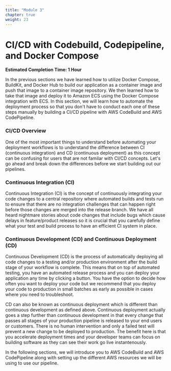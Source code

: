 ```yaml
---
title: "Module 3"
chapter: true
weight: 23
---
```


# CI/CD with Codebuild, Codepipeline, and Docker Compose

**Estimated Completion Time: 1 Hour**

In the previous sections we have learned how to utilize Docker Compose, BuildKit, and Docker Hub to build our application as a container image and push that image to a container image repository. We then learned how to take that image and deploy it to Amazon ECS using the Docker Compose integration with ECS. In this section, we will learn how to automate the deployment process so that you don't have to conduct each one of these steps manually by building a CI/CD pipeline with AWS CodeBuild and AWS CodePipeline. 

### CI/CD Overview
One of the most important things to understand before automating your deployment workflows is to understand the difference between CI (continuous integration) and CD (continuous deployment) as this concept can be confusing for users that are not familar with CI/CD concepts. Let's go ahead and break down the differences before we start building out our pipelines. 

### Continuous Integration (CI) 
Continuous Integration (CI) is the concept of continuously integrating your code changes to a central repository where automated builds and tests run to ensure that there are no integration challenges that can happen right before those changes are merged into the release branch. We have all heard nightmare stories about code changes that include bugs which cause delays in feature/product releases so it is crucial that you carefully define what your test and build process to have an efficient CI system in place. 

### Continuous Development (CD) and Continuous Deployment (CD)

Continuous Development (CD) is the process of automatically deploying all code changes to a testing and/or production environment after the build stage of your workflow is complete. This means that on top of automated testing, you have an automated release process and you can deploy your application any time by clicking a button. You have the option to decide how often you want to deploy your code but we recommend that you deploy your code to production in small batches as early as possible in cases where you need to troubleshoot. 

CD can also be known as continuous deployment which is different than continuous development as defined above. Continuous deployment actually goes a step further than continuous development in that every change that passes all stages of your production pipeline is released to your end users or customers. There is no human intervention and only a failed test will prevent a new change to be deployed to production. The benefit here is that you accelerate deployment times and your developer teams can focus on building software as they can see their work go live instantenously. 

In the following sections, we will introduce you to AWS CodeBuild and AWS CodePipeline along with setting up the different AWS resources we will be using to use our pipeline.
